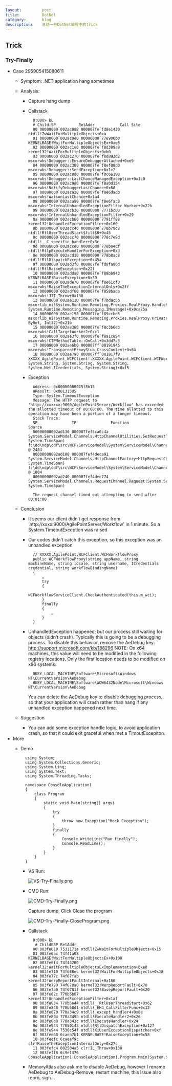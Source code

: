 ```yaml
---
layout:         post
title:          DotNet
category:       blog
description:    总结一些DotNet编程中的trick
---
```


## Trick

### Try-Finally
- Case 295905415080611
	- Symptom: .NET application hang sometimes
	- Analysis:
		- Capture hang dump
		- Callstack

				0:000> kL
				# Child-SP          RetAddr           Call Site
				00 00000000`002ac0d8 000007fe`fd8e1430 ntdll!ZwWaitForMultipleObjects+0xa
				01 00000000`002ac0e0 00000000`776906b0 KERNELBASE!WaitForMultipleObjectsEx+0xe8
				02 00000000`002ac1e0 000007fe`f8d389a9 kernel32!WaitForMultipleObjects+0xb0
				03 00000000`002ac270 000007fe`f8d892d2 mscorwks!Debugger::EnsureDebuggerAttached+0xe9
				04 00000000`002ac300 000007fe`f8ef08d0 mscorwks!Debugger::SendException+0x1e2
				05 00000000`002ac8d0 000007fe`f8c66190 mscorwks!Debugger::LastChanceManagedException+0x1c0
				06 00000000`002ac9d0 000007fe`f8a0d154 mscorwks!NotifyDebuggerLastChance+0x60
				07 00000000`002aca20 000007fe`f8e6dadb mscorwks!WatsonLastChance+0x1a4
				08 00000000`002aca90 000007fe`f8e6fac9 mscorwks!InternalUnhandledExceptionFilter_Worker+0x22b
				09 00000000`002acb30 00000000`7771bc00 mscorwks!InternalUnhandledExceptionFilter+0x29
				0a 00000000`002acb60 00000000`7791ff88 kernel32!UnhandledExceptionFilter+0x160
				0b 00000000`002acc40 00000000`778b78c8 ntdll!RtlUserThreadStart$filt$0+0x45
				0c 00000000`002acc70 00000000`778c7e8d ntdll!__C_specific_handler+0x8c
				0d 00000000`002acce0 00000000`778b84cf ntdll!RtlpExecuteHandlerForException+0xd
				0e 00000000`002acd10 00000000`778b8ac8 ntdll!RtlDispatchException+0x45a
				0f 00000000`002ad3f0 000007fe`fd8fa06d ntdll!RtlRaiseException+0x22f
				10 00000000`002adda0 000007fe`f88bb943 KERNELBASE!RaiseException+0x39
				11 00000000`002ade70 000007fe`f8e61cf0 mscorwks!RaiseTheExceptionInternalOnly+0x2ff
				12 00000000`002adf60 000007fe`f858bada mscorwks!JIT_Throw+0x130
				13 00000000`002ae110 000007fe`f7bdac5b mscorlib_ni!System.Runtime.Remoting.Proxies.RealProxy.HandleReturnMessage(System.Runtime.Remoting.Messaging.IMessage, System.Runtime.Remoting.Messaging.IMessage)+0x9ca75a
				14 00000000`002ae150 000007fe`f89ccbd5 mscorlib_ni!System.Runtime.Remoting.Proxies.RealProxy.PrivateInvoke(System.Runtime.Remoting.Proxies.MessageData ByRef, Int32)+0x21b
				15 00000000`002ae360 000007fe`f8c3b6eb mscorwks!CallTargetWorker2+0xc1
				16 00000000`002ae3f0 000007fe`f8a1c894 mscorwks!CTPMethodTable::OnCall+0x3dd7c3
				17 00000000`002ae6b0 000007ff`00191945 mscorwks!TransparentProxyStub_CrossContext+0x64
				18 00000000`002ae790 000007ff`001917f9 XXXXX_AgilePoint_WCFClient!.XXXXX.AgilePoint.WCFClient.WCFWorkflowProxy..ctor(System.String, System.String, System.String, System.String, System.Net.ICredentials, System.String)+0xf5

		- Exception

				Address: 0x00000000015f8b18
				HResult: 0x80131505
				Type: System.TimeoutException
				Message: The HTTP request to 'http://xxxxxx:9000/AgilePointServer/Workflow' has exceeded the allotted timeout of 00:00:00. The time allotted to this operation may have been a portion of a longer timeout.
				Stack Trace:
				SP               IP               Function                                                                                                                                                 Source
				00000000002ad130 000007fef5ca0c4a System.ServiceModel.Channels.HttpChannelUtilities.SetRequestTimeout(System.Net.HttpWebRequest, System.TimeSpan)                                          f:\dd\ndp\cdf\src\WCF\ServiceModel\System\ServiceModel\Channels\HttpChannelHelpers.cs @ 2484
				00000000002ad180 000007fef4deca91 System.ServiceModel.Channels.HttpChannelFactory+HttpRequestChannel+HttpChannelRequest.SendRequest(System.ServiceModel.Channels.Message, System.TimeSpan) f:\dd\ndp\cdf\src\WCF\ServiceModel\System\ServiceModel\Channels\HttpChannelFactory.cs @ 1004
				00000000002ad240 000007fef4dec774 System.ServiceModel.Channels.RequestChannel.Request(System.ServiceModel.Channels.Message, System.TimeSpan)  

				The request channel timed out attempting to send after 00:01:00

	- Conclusion
		- It seems our client didn’t get response from 'http://xxxx:9000/AgilePointServer/Workflow' in 1 minute. So a System.TimeoutException was raised
		- Our codes didn’t catch this exception, so this exception was an unhandled exception

				// XXXXX.AgilePoint.WCFClient.WCFWorkflowProxy
				public WCFWorkflowProxy(string appName, string machineName, string locale, string username, ICredentials credential, string workflowBindingName)
				{
				    …
				    try
				    {
				        wCFWorkflowServiceClient.CheckAuthenticated(this.m_wci);
				    }
				    finally
				    {
				        …
				    }
				}

		- UnhandledException happened; but our process still waiting for objects (didn’t crash). Typically this is going to be a debugging process. To disable this behavior, remove the AeDebug key: http://support.microsoft.com/kb/188296
NOTE: On x64 machines, this value will need to be modified in the following registry locations. Only the first location needs to be modified on x86 systems.

				HKEY_LOCAL_MACHINE\Software\Microsoft\Windows NT\CurrentVersion\AeDebug
				HKEY_LOCAL_MACHINE\Software\WOW6432Node\Microsoft\Windows NT\CurrentVersion\AeDebug

			You can delete the AeDebug key to disable debugging process, so that your application will crash rather than hang if any unhandled exception happened next time.

	- Suggestion
		- You can add some exception handle logic, to avoid application crash, so that it could exit graceful when met a TimoutExcepiton.
- More
	- Demo

			using System;
			using System.Collections.Generic;
			using System.Linq;
			using System.Text;
			using System.Threading.Tasks;
			
			namespace ConsoleApplication1
			{
			    class Program
			    {
			        static void Main(string[] args)
			        {
			            try
			            {
			                throw new Exception("Mock Exception");
			            }
			            finally
			            {
			                Console.WriteLine("Run finally");
			                Console.ReadLine();
			            }
			        }
			    }
			}

		- VS Run:

			![VS-Try-Finally.png](https://raw.githubusercontent.com/wu-wenxiang/Media-WebLink/master/qiniu/bc2b08b4a56d41f5aaa545c63edde7c7-VS-Try-Finally.png)

		- CMD Run:

			![CMD-Try-Finally.png](https://raw.githubusercontent.com/wu-wenxiang/Media-WebLink/master/qiniu/bc2b08b4a56d41f5aaa545c63edde7c7-CMD-Try-Finally.png)

			Capture dump, Click Close the program
			
			![CMD-Try-Finally-CloseProgram.png](https://raw.githubusercontent.com/wu-wenxiang/Media-WebLink/master/qiniu/bc2b08b4a56d41f5aaa545c63edde7c7-CMD-Try-Finally-CloseProgram.png)

		- Callstack

				0:000> kL
				 # ChildEBP RetAddr  
				00 003fe610 7531171a ntdll!ZwWaitForMultipleObjects+0x15
				01 003fe6ac 74f41a08 KERNELBASE!WaitForMultipleObjectsEx+0x100
				02 003fe6f4 74f44200 kernel32!WaitForMultipleObjectsExImplementation+0xe0
				03 003fe710 74f680ec kernel32!WaitForMultipleObjects+0x18
				04 003fe77c 74f67fab kernel32!WerpReportFaultInternal+0x186
				05 003fe790 74f678a0 kernel32!WerpReportFault+0x70
				06 003fe7a0 74f6781f kernel32!BasepReportFault+0x20
				07 003fe82c 770b5b67 kernel32!UnhandledExceptionFilter+0x1af
				08 003fe834 770b5a44 ntdll!__RtlUserThreadStart+0x62
				09 003fe848 770b58d1 ntdll!_EH4_CallFilterFunc+0x12
				0a 003fe870 770a34c9 ntdll!_except_handler4+0x8e
				0b 003fe894 770a349b ntdll!ExecuteHandler2+0x26
				0c 003fe8b8 770a343c ntdll!ExecuteHandler+0x24
				0d 003fe944 77050143 ntdll!RtlDispatchException+0x127
				0e 003fe944 7530c54f ntdll!KiUserExceptionDispatcher+0xf
				0f 003fee60 6caea7b1 KERNELBASE!RaiseException+0x58
				10 003feefc 6caeaf9c clr!RaiseTheExceptionInternalOnly+0x27c
				11 003fefc4 002504a5 clr!IL_Throw+0x138
				12 003feff8 6c9e1376 ConsoleApplication1!ConsoleApplication1.Program.Main(System.String[])+0x5d

		- MemoryAtlas also ask me to disable AeDebug, however I rename AeDebug to AeDebug-Remove, restart machine, this issue also repro, sigh...

			
